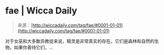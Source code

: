 <!--yml

category: 未分类

date: 2024-06-12 18:24:54

-->

# fae | Wicca Daily

> 来源：[http://wiccadaily.com/tag/fae/#0001-01-01](http://wiccadaily.com/tag/fae/#0001-01-01)

对于女巫和大多数异教徒来说，精灵是非常真实的存在。它们是森林和自然的生物，如果你善待它们，…
